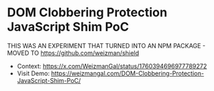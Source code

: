 # DOM Clobbering Protection JavaScript Shim PoC

THIS WAS AN EXPERIMENT THAT TURNED INTO AN NPM PACKAGE - MOVED TO https://github.com/weizman/shield

* Context: https://x.com/WeizmanGal/status/1760394696977789272
* Visit Demo: https://weizmangal.com/DOM-Clobbering-Protection-JavaScript-Shim-PoC/
